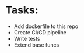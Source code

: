 # Tasks:
* Add dockerfile to this repo
* Create CI/CD pipeline
* Write tests
* Extend base funcs
```--Add docker-compose file to this repo-
